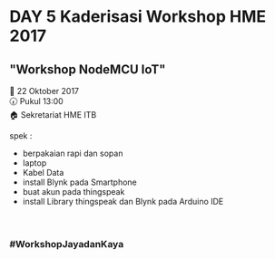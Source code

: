 # DAY 5 Kaderisasi Workshop HME 2017

## "Workshop NodeMCU IoT"


:date:  22 Oktober 2017 <br>
:clock730:  Pukul 13:00 <br>
:house:  Sekretariat HME ITB <br>

spek :
* berpakaian rapi dan sopan
* laptop
* Kabel Data
* install Blynk pada Smartphone
* buat akun pada thingspeak
* install Library thingspeak dan Blynk pada Arduino IDE
<br> <br> <br>
### #WorkshopJayadanKaya
